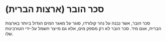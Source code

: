 # סכר הובר (ארצות הברית)

סכר הובר, אשר נבנה על נהר קולורדו, סוגר על מאגר המים הגדול ביותר בארצות הברית,
אגם מיד. סכר הובר לא רק מספק מים, אלא גם מייצר חשמל על-ידי הטורבינות שלו.
